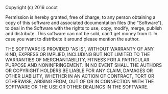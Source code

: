 Copyright (c) 2016 cocot 

 Permission is hereby granted, free of charge, to any person obtaining a copy of
this software and associated documentation files (the "Software"), to deal in
the Software with the rights to use, copy, modify, merge, publish and distribute.
 This software can not be sold, can't get money from it. In case you want to 
distribute it around please mention the author.

 THE SOFTWARE IS PROVIDED "AS IS", WITHOUT WARRANTY OF ANY KIND, EXPRESS OR
IMPLIED, INCLUDING BUT NOT LIMITED TO THE WARRANTIES OF MERCHANTABILITY, FITNESS
FOR A PARTICULAR PURPOSE AND NONINFRINGEMENT. IN NO EVENT SHALL THE AUTHORS OR
COPYRIGHT HOLDERS BE LIABLE FOR ANY CLAIM, DAMAGES OR OTHER LIABILITY, WHETHER
IN AN ACTION OF CONTRACT, TORT OR OTHERWISE, ARISING FROM, OUT OF OR IN
CONNECTION WITH THE SOFTWARE OR THE USE OR OTHER DEALINGS IN THE SOFTWARE.
